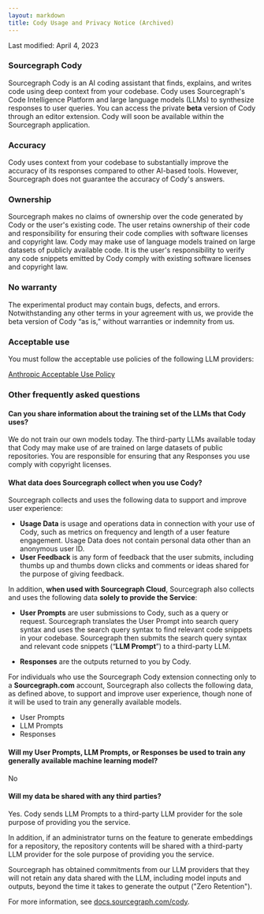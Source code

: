 ```yaml
---
layout: markdown
title: Cody Usage and Privacy Notice (Archived)
---
```


Last modified: April 4, 2023

### Sourcegraph Cody
Sourcegraph Cody is an AI coding assistant that finds, explains, and writes code using deep context from your codebase. Cody uses Sourcegraph's Code Intelligence Platform and large language models (LLMs) to synthesize responses to user queries. You can access the private **beta** version of Cody through an editor extension. Cody will soon be available within the Sourcegraph application. 

### Accuracy
Cody uses context from your codebase to substantially improve the accuracy of its responses compared to other AI-based tools. However, Sourcegraph does not guarantee the accuracy of Cody's answers. 

### Ownership
Sourcegraph makes no claims of ownership over the code generated by Cody or the user's existing code. The user retains ownership of their code and responsibility for ensuring their code complies with software licenses and copyright law. Cody may make use of language models trained on large datasets of publicly available code. It is the user's responsibility to verify any code snippets emitted by Cody comply with existing software licenses and copyright law.

### No warranty
The experimental product may contain bugs, defects, and errors. Notwithstanding any other terms in your agreement with us, we provide the beta version of Cody “as is,” without warranties or indemnity from us. 

### Acceptable use

You must follow the acceptable use policies of the following LLM providers:

[Anthropic Acceptable Use Policy](https://www.anthropic.com/aup)

### Other frequently asked questions
    
#### Can you share information about the training set of the LLMs that Cody uses?

We do not train our own models today. The third-party LLMs available today that Cody may make use of are trained on large datasets of public repositories. You are responsible for ensuring that any Responses you use comply with copyright licenses. 

#### What data does Sourcegraph collect when you use Cody?

Sourcegraph collects and uses the following data to support and improve user experience:

- **Usage Data** is usage and operations data in connection with your use of Cody, such as metrics on frequency and length of a user feature engagement. Usage Data does not contain personal data other than an anonymous user ID.
- **User Feedback** is any form of feedback that the user submits, including thumbs up and thumbs down clicks and comments or ideas shared for the purpose of giving feedback.


In addition, **when used with Sourcegraph Cloud**, Sourcegraph also collects and uses the following data **solely to provide the Service**:

- **User Prompts** are user submissions to Cody, such as a query or request. Sourcegraph translates the User Prompt into search query syntax and uses the search query syntax to find relevant code snippets in your codebase. Sourcegraph then submits the search query syntax and relevant code snippets  (“**LLM Prompt**”) to a third-party LLM. 

- **Responses** are the outputs returned to you by Cody. 


For individuals who use the Sourcegraph Cody extension connecting only to a **Sourcegraph.com** account, Sourcegraph also collects the following data, as defined above, to support and improve user experience, though none of it will be used to train any generally available models.

- User Prompts
- LLM Prompts
- Responses

#### Will my User Prompts, LLM Prompts, or Responses be used to train any generally available machine learning model?

No

#### Will my data be shared with any third parties?

Yes. Cody sends LLM Prompts to a third-party LLM provider for the sole purpose of providing you the service. 
    
In addition, if an administrator turns on the feature to generate embeddings for a repository, the repository contents will be shared with a third-party LLM provider for the sole purpose of providing you the service.
    
Sourcegraph has obtained commitments from our LLM providers that they will not retain any data shared with the LLM, including model inputs and outputs, beyond the time it takes to generate the output ("Zero Retention"). 

For more information, see [docs.sourcegraph.com/cody](https://docs.sourcegraph.com/cody).
